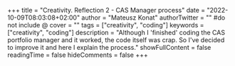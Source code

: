 +++
title = "Creativity. Reflection 2 - CAS Manager process"
date = "2022-10-09T08:03:08+02:00"
author = "Mateusz Konat"
authorTwitter = "" #do not include @
cover = ""
tags = ["creativity", "coding"]
keywords = ["creativity", "coding"]
description = "Although I 'finished' coding the CAS portfolio manager and it worked, the code itself was crap. So I've decided to improve it and here I explain the process."
showFullContent = false
readingTime = false
hideComments = false
+++

